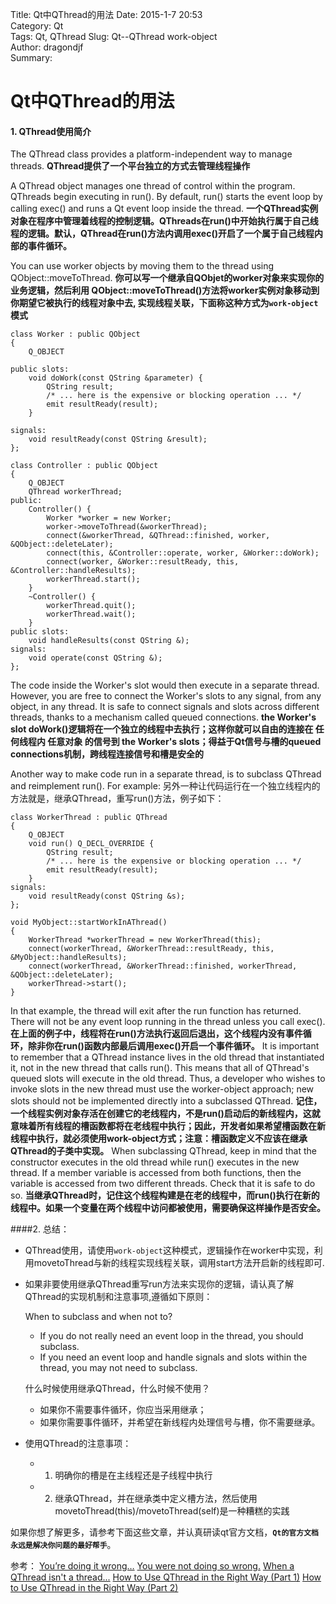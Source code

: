 Title: Qt中QThread的用法
Date: 2015-1-7 20:53  
Category: Qt  
Tags: Qt, QThread
Slug: Qt--QThread work-object  
Author: dragondjf  
Summary:  

Qt中QThread的用法
=================
#### 1. QThread使用简介
The QThread class provides a platform-independent way to manage threads.
**QThread提供了一个平台独立的方式去管理线程操作**

A QThread object manages one thread of control within the program. QThreads begin executing in run(). By default, run() starts the event loop by calling exec() and runs a Qt event loop inside the thread.
**一个QThread实例对象在程序中管理着线程的控制逻辑。QThreads在run()中开始执行属于自己线程的逻辑。默认，QThread在run()方法内调用exec()开启了一个属于自己线程内部的事件循环。**

You can use worker objects by moving them to the thread using QObject::moveToThread.
**你可以写一个继承自QObjet的worker对象来实现你的业务逻辑，然后利用 QObject::moveToThread()方法将worker实例对象移动到你期望它被执行的线程对象中去, 实现线程关联，下面称这种方式为`work-object`模式**

    
    class Worker : public QObject
    {
        Q_OBJECT
    
    public slots:
        void doWork(const QString &parameter) {
            QString result;
            /* ... here is the expensive or blocking operation ... */
            emit resultReady(result);
        }
    
    signals:
        void resultReady(const QString &result);
    };
    
    class Controller : public QObject
    {
        Q_OBJECT
        QThread workerThread;
    public:
        Controller() {
            Worker *worker = new Worker;
            worker->moveToThread(&workerThread);
            connect(&workerThread, &QThread::finished, worker, &QObject::deleteLater);
            connect(this, &Controller::operate, worker, &Worker::doWork);
            connect(worker, &Worker::resultReady, this, &Controller::handleResults);
            workerThread.start();
        }
        ~Controller() {
            workerThread.quit();
            workerThread.wait();
        }
    public slots:
        void handleResults(const QString &);
    signals:
        void operate(const QString &);
    };

The code inside the Worker's slot would then execute in a separate thread. However, you are free to connect the Worker's slots to any signal, from any object, in any thread. It is safe to connect signals and slots across different threads, thanks to a mechanism called queued connections.
**the Worker's slot doWork()逻辑将在一个独立的线程中去执行；这样你就可以自由的连接在 任何线程内 任意对象 的信号到 the Worker's slots；得益于Qt信号与槽的queued connections机制，跨线程连接信号和槽是安全的**


Another way to make code run in a separate thread, is to subclass QThread and reimplement run(). For example:
另外一种让代码运行在一个独立线程内的方法就是，继承QThread，重写run()方法，例子如下：

    class WorkerThread : public QThread
    {
        Q_OBJECT
        void run() Q_DECL_OVERRIDE {
            QString result;
            /* ... here is the expensive or blocking operation ... */
            emit resultReady(result);
        }
    signals:
        void resultReady(const QString &s);
    };
    
    void MyObject::startWorkInAThread()
    {
        WorkerThread *workerThread = new WorkerThread(this);
        connect(workerThread, &WorkerThread::resultReady, this, &MyObject::handleResults);
        connect(workerThread, &WorkerThread::finished, workerThread, &QObject::deleteLater);
        workerThread->start();
    }

In that example, the thread will exit after the run function has returned. There will not be any event loop running in the thread unless you call exec().
**在上面的例子中，线程将在run()方法执行返回后退出，这个线程内没有事件循环，除非你在run()函数内部最后调用exec()开启一个事件循环。**
It is important to remember that a QThread instance lives in the old thread that instantiated it, not in the new thread that calls run(). This means that all of QThread's queued slots will execute in the old thread. Thus, a developer who wishes to invoke slots in the new thread must use the worker-object approach; new slots should not be implemented directly into a subclassed QThread.
**记住，一个线程实例对象存活在创建它的老线程内，不是run()启动后的新线程内，这就意味着所有线程的槽函数都将在老线程中执行；因此，开发者如果希望槽函数在新线程中执行，就必须使用work-object方式；注意：槽函数定义不应该在继承QThread的子类中实现。**
When subclassing QThread, keep in mind that the constructor executes in the old thread while run() executes in the new thread. If a member variable is accessed from both functions, then the variable is accessed from two different threads. Check that it is safe to do so.
**当继承QThread时，记住这个线程构建是在老的线程中，而run()执行在新的线程中。如果一个变量在两个线程中访问都被使用，需要确保这样操作是否安全。**

####2. 总结：
+ QThread使用，请使用`work-object`这种模式，逻辑操作在worker中实现，利用movetoThread与新的线程实现线程关联，调用start方法开启新的线程即可.
+ 如果非要使用继承QThread重写run方法来实现你的逻辑，请认真了解QThread的实现机制和注意事项,遵循如下原则：

    When to subclass and when not to?
    + If you do not really need an event loop in the thread, you should subclass.
    + If you need an event loop and handle signals and slots within the thread, you may not need to subclass.
    
    什么时候使用继承QThread，什么时候不使用？
    + 如果你不需要事件循环，你应当采用继承；
    + 如果你需要事件循环，并希望在新线程内处理信号与槽，你不需要继承。

+ 使用QThread的注意事项：
    + 1. 明确你的槽是在主线程还是子线程中执行
    + 2. 继承QThread，并在继承类中定义槽方法，然后使用movetoThread(this)/movetoThread(self)是一种糟糕的实践

如果你想了解更多，请参考下面这些文章，并认真研读qt官方文档，**`Qt的官方文档永远是解决你问题的最好帮手`**。

参考：
[You’re doing it wrong…](http://blog.qt.digia.com/blog/2010/06/17/youre-doing-it-wrong/)
[You were not doing so wrong.](http://woboq.com/blog/qthread-you-were-not-doing-so-wrong.html)
[When a QThread isn't a thread...](http://ilearnstuff.blogspot.jp/2012/08/when-qthread-isnt-thread.html)
[How to Use QThread in the Right Way (Part 1)](http://blog.debao.me/2013/08/how-to-use-qthread-in-the-right-way-part-1/)
[How to Use QThread in the Right Way (Part 2)](http://blog.debao.me/2013/08/how-to-use-qthread-in-the-right-way-part-2/)
